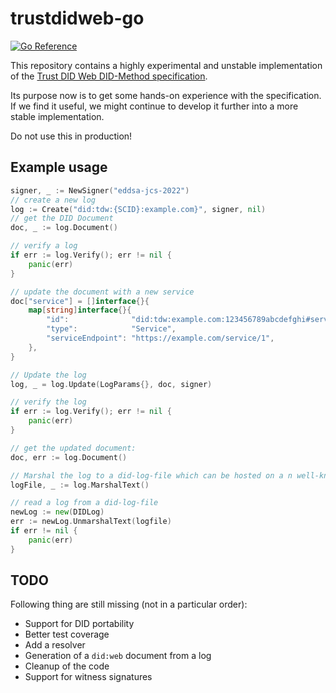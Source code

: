 # trustdidweb-go

[![Go Reference](https://pkg.go.dev/badge/github.com/nuts-foundation/trustdidweb-go.svg)](https://pkg.go.dev/github.com/nuts-foundation/trustdidweb-go)

This repository contains a highly experimental and unstable implementation of the [Trust DID Web DID-Method specification](https://bcgov.github.io/trustdidweb/).

Its purpose now is to get some hands-on experience with the specification. If we find it useful, we might continue to develop it further into a more stable implementation.

Do not use this in production!

## Example usage

```go
signer, _ := NewSigner("eddsa-jcs-2022")
// create a new log
log := Create("did:tdw:{SCID}:example.com}", signer, nil)
// get the DID Document
doc, _ := log.Document()

// verify a log
if err := log.Verify(); err != nil {
    panic(err)
}

// update the document with a new service
doc["service"] = []interface{}{
    map[string]interface{}{
        "id":              "did:tdw:example.com:123456789abcdefghi#service-1",
        "type":            "Service",
        "serviceEndpoint": "https://example.com/service/1",
    },
}

// Update the log
log, _ = log.Update(LogParams{}, doc, signer)

// verify the log
if err := log.Verify(); err != nil {
    panic(err)
}

// get the updated document:
doc, err := log.Document()

// Marshal the log to a did-log-file which can be hosted on a n well-known endpoint
logFile, _ := log.MarshalText()

// read a log from a did-log-file
newLog := new(DIDLog)
err := newLog.UnmarshalText(logfile)
if err != nil {
    panic(err)
}
```

## TODO

Following thing are still missing (not in a particular order):

- Support for DID portability
- Better test coverage
- Add a resolver
- Generation of a `did:web` document from a log
- Cleanup of the code
- Support for witness signatures
